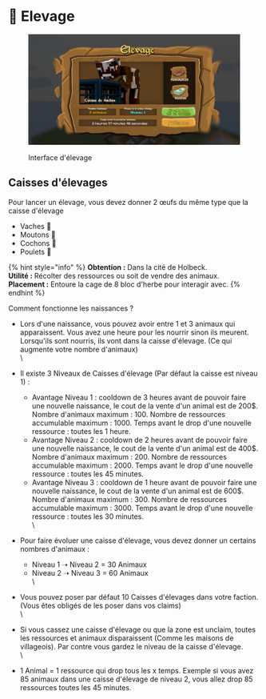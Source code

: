 # 🐷 Elevage

<figure><img src="../../.gitbook/assets/cage-vache.png" alt=""><figcaption><p>Interface d'élevage</p></figcaption></figure>

## **Caisses d'élevages**

Pour lancer un élevage, vous devez donner 2 œufs du même type que la caisse d'élevage

* Vaches :cow2:
* Moutons :sheep:
* Cochons :pig:
* Poulets :chicken:

{% hint style="info" %}
**Obtention :** Dans la cité de Holbeck.\
**Utilité :** Récolter des ressources ou soit de vendre des animaux.\
**Placement :** Entoure la cage de 8 bloc d'herbe pour interagir avec.
{% endhint %}

Comment fonctionne les naissances ?

* Lors d'une naissance, vous pouvez avoir entre 1 et 3 animaux qui apparaissent. Vous avez une heure pour les nourrir sinon ils meurent. Lorsqu'ils sont nourris, ils vont dans la caisse d'élevage. (Ce qui augmente votre nombre d'animaux)\
  \

* Il existe 3 Niveaux de Caisses d'élevage (Par défaut la caisse est niveau 1) :
  * Avantage Niveau 1 : cooldown de 3 heures avant de pouvoir faire une nouvelle naissance, le cout de la vente d'un animal est de 200$. Nombre d'animaux maximum : 100. Nombre de ressources accumulable maximum : 1000. Temps avant le drop d'une nouvelle ressource : toutes les 1 heure.
  * Avantage Niveau 2 : cooldown de 2 heures avant de pouvoir faire une nouvelle naissance, le cout de la vente d'un animal est de 400$. Nombre d'animaux maximum : 200. Nombre de ressources accumulable maximum : 2000. Temps avant le drop d'une nouvelle ressource : toutes les 45 minutes.
  * Avantage Niveau 3 : cooldown de 1 heure avant de pouvoir faire une nouvelle naissance, le cout de la vente d'un animal est de 600$. Nombre d'animaux maximum : 300. Nombre de ressources accumulable maximum : 3000. Temps avant le drop d'une nouvelle ressource : toutes les 30 minutes.\
    \

* Pour faire évoluer une caisse d'élevage, vous devez donner un certains nombres d'animaux :
  * Niveau 1 ➝ Niveau 2 = 30 Animaux
  * Niveau 2 ➝ Niveau 3 = 60 Animaux\
    \

* Vous pouvez poser par défaut 10 Caisses d'élevages dans votre faction. (Vous êtes obligés de les poser dans vos claims)\
  \

* Si vous cassez une caisse d'élevage ou que la zone est unclaim, toutes les ressources et animaux disparaissent (Comme les maisons de villageois). Par contre vous gardez le niveau de la caisse d'élevage.\
  \

* 1 Animal = 1 ressource qui drop tous les x temps. Exemple si vous avez 85 animaux dans une caisse d'élevage de niveau 2, vous allez drop 85 ressources toutes les 45 minutes.
